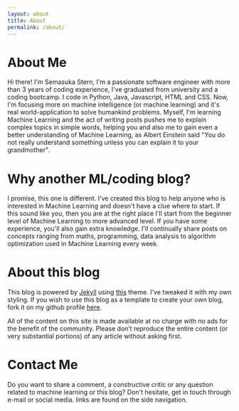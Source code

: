 ```yaml
---
layout: about
title: About
permalink: /about/
---
```

# About Me

Hi there! I'm Semasuka Stern, I'm a passionate software engineer with more than 3 years of coding experience, I've graduated from university and a coding bootcamp. I code in Python, Java, Javascript, HTML and CSS. Now, I'm focusing more on machine intelligence (or machine learning) and it's real world-application to solve humankind problems. Myself, I'm learning Machine Learning and the act of writing posts pushes me to explain complex topics in simple words, helping you and also me to gain even a better understanding of Machine Learning, as Albert Einstein said "You do not really understand something unless you can explain it to your grandmother".

# Why another ML/coding blog?

I promise, this one is different. I've created this blog to help anyone who is interested in Machine Learning and doesn't have a clue where to start. If this sound like you, then you are at the right place I'll start from the beginner level of Machine Learning to more advanced level. If you have some experience, you'll also gain extra knowledge. I'll continually share posts on concepts ranging from maths, programming, data analysis to algorithm optimization used in Machine Learning every week.

# About this blog

This blog is powered by [Jekyll](https://jekyllrb.com "Jekyll") using [this](https://github.com/mmistakes/jekyll-theme-basically-basic) theme. I've tweaked it with my own styling. If you wish to use this blog as a template to create your own blog, fork it on my github profile [here](https://github.com/semasuka/blog).

All of the content on this site is made available at no charge with no ads for the benefit of the community. Please don’t reproduce the entire content (or very substantial portions) of any article without asking first.

# Contact Me

Do you want to share a comment, a constructive critic or any question related to machine learning or this blog? Don't hesitate, get in touch through e-mail or social media. links are found on the side navigation.
